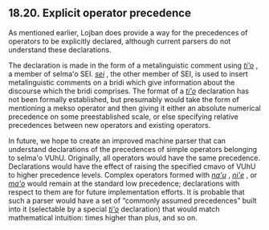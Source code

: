<a id="section-explicit-operator-precedence"></a>18.20. <a id="c18s20"></a>Explicit operator precedence
-------------------------------------------------------------------------------------------------------

As mentioned earlier, Lojban does provide a way for the precedences of operators to be explicitly declared, although current parsers do not understand these declarations.

The declaration is made in the form of a metalinguistic comment using _<a id="id-1.19.22.3.1.1" class="indexterm"></a>[_ti'o_](../go01#valsi-tiho)_ , a member of selma'o SEI. _<a id="id-1.19.22.3.2.1" class="indexterm"></a>[_sei_](../go01#valsi-sei)_ , the other member of SEI, is used to insert metalinguistic comments on a bridi which give information about the discourse which the bridi comprises. The format of a _<a id="id-1.19.22.3.3.1" class="indexterm"></a>[_ti'o_](../go01#valsi-tiho)_ declaration has not been formally established, but presumably would take the form of mentioning a mekso operator and then giving it either an absolute numerical precedence on some preestablished scale, or else specifying relative precedences between new operators and existing operators.

<a id="id-1.19.22.4.1" class="indexterm"></a>In future, we hope to create an improved machine parser that can understand declarations of the precedences of simple operators belonging to selma'o VUhU. Originally, all operators would have the same precedence. Declarations would have the effect of raising the specified cmavo of VUhU to higher precedence levels. Complex operators formed with _<a id="id-1.19.22.4.2.1" class="indexterm"></a>[_na'u_](../go01#valsi-nahu)_ , _<a id="id-1.19.22.4.3.1" class="indexterm"></a>[_ni'e_](../go01#valsi-nihe)_ , or _<a id="id-1.19.22.4.4.1" class="indexterm"></a>[_ma'o_](../go01#valsi-maho)_ would remain at the standard low precedence; declarations with respect to them are for future implementation efforts. It is probable that such a parser would have a set of “commonly assumed precedences” built into it (selectable by a special _<a id="id-1.19.22.4.6.1" class="indexterm"></a>[_ti'o_](../go01#valsi-tiho)_ declaration) that would match mathematical intuition: times higher than plus, and so on.
